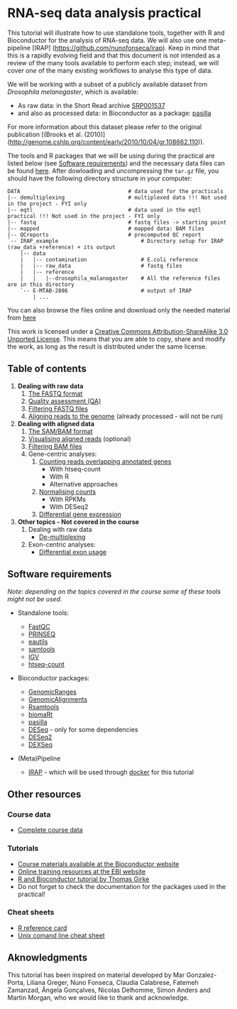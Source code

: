 # RNA-seq data analysis practical

This tutorial will illustrate how to use standalone tools, together with R and Bioconductor for the analysis of RNA-seq data. We will also use one meta-pipeline [IRAP] (https://github.com/nunofonseca/irap). Keep in mind that this is a rapidly evolving field and that this document is not intended as a review of the many tools available to perform each step; instead, we will cover *one* of the many existing workflows to analyse this type of data.

We will be working with a subset of a publicly available dataset from *Drosophila melanogaster*, which is available:
* As raw data: in the Short Read archive [SRP001537](http://www.ebi.ac.uk/ena/data/view/SRP001537)
* and also as processed data: in Bioconductor as a package: [pasilla](http://www.bioconductor.org/packages/release/data/experiment/html/pasilla.html)

For more information about this dataset please refer to the original publication [(Brooks et al. (2010)] (http://genome.cshlp.org/content/early/2010/10/04/gr.108662.110)).

The tools and R packages that we will be using during the practical are listed below (see [Software requirements](https://github.com/Functional-Genomics/TeachingMaterial#software-requirements)) and the necessary data files can be found [here](http://www.ebi.ac.uk/~mitra/courses/CG15/RNASeq.tar.gz). After dowloading and uncompressing the `tar.gz` file, you should have the following directory structure in your computer:

```
DATA                                  # data used for the practicals
|-- demultiplexing                    # multiplexed data !!! Not used in the project - FYI only
|-- eqtl                              # data used in the eqtl practical !!! Not used in the project - FYI only
|-- fastq                             # fastq files -> starting point
|-- mapped                            # mapped data: BAM files
|-- QCreports                         # precomputed QC report
`-- IRAP_example                          # Directory setup for IRAP (raw_data +reference) + its output
    |-- data
    |   |-- contamination                 # E.coli reference
    |   |-- raw_data                      # fastq files
    |   |-- reference
    |   |   |--drosophila_malanogaster    # All the reference files are in this directory
    `-- E-MTAB-2886                       # output of IRAP
        | ...
```

You can also browse the files online and download only the needed material from [here](http://www.ebi.ac.uk/~mitra/courses/CancerGenomics)

This work is licensed under a [Creative Commons Attribution-ShareAlike 3.0 Unported License](http://creativecommons.org/licenses/by-sa/3.0/deed.en_US). This means that you are able to copy, share and modify the work, as long as the result is distributed under the same license.

## Table of contents

1. **Dealing with raw data**
    1. [The FASTQ format](doc/11.fastq.md)
    2. [Quality assessment (QA)](doc/12.qa.md)
    3. [Filtering FASTQ files](doc/13.filtering_fastq.md)
    4. [Aligning reads to the genome](doc/15.aligning.md) (already processed - will not be run)
2. **Dealing with aligned data**
    1. [The SAM/BAM format](doc/21.bam.md)
    1. [Visualising aligned reads](doc/22.visualising.md) (optional)
    1. [Filtering BAM files](doc/23.filtering_bam.md)
    2. Gene-centric analyses:
        1. [Counting reads overlapping annotated genes](doc/24.counting.md)
            * With htseq-count
            * With R
            * Alternative approaches
        1. [Normalising counts](doc/25.normalising.md)
            * With RPKMs
            * With DESeq2
        1. [Differential gene expression](doc/26.de.md)
3. **Other topics - Not covered in the course**
     1. Dealing with raw data
           * [De-multiplexing](doc/14.demultiplexing.md)
     1. Exon-centric analyses:
           * [Differential exon usage](doc/27.deu.md)


## Software requirements
*Note: depending on the topics covered in the course some of these tools might not be used.*

* Standalone tools:
  * [FastQC](http://www.bioinformatics.babraham.ac.uk/projects/fastqc/)
  * [PRINSEQ](http://prinseq.sourceforge.net/)
  * [eautils](https://code.google.com/p/ea-utils/)
  * [samtools](http://sourceforge.net/projects/samtools/)
  * [IGV](http://www.broadinstitute.org/software/igv/download)
  * [htseq-count](http://www-huber.embl.de/users/anders/HTSeq/doc/count.html)

* Bioconductor packages:
  * [GenomicRanges](http://www.bioconductor.org/packages/release/bioc/html/GenomicRanges.html)
  * [GenomicAlignments](http://www.bioconductor.org/packages/release/bioc/html/GenomicAlignments.html)
  * [Rsamtools](http://www.bioconductor.org/packages/release/bioc/html/Rsamtools.html)
  * [biomaRt](http://www.bioconductor.org/packages/release/bioc/html/biomaRt.html)
  * [pasilla](http://www.bioconductor.org/packages/release/data/experiment/html/pasilla.html)
  * [DESeq](http://www.bioconductor.org/packages/2.13/bioc/html/DESeq.html) - only for some dependencies
  * [DESeq2](http://www.bioconductor.org/packages/2.13/bioc/html/DESeq2.html)
  * [DEXSeq](http://www.bioconductor.org/packages/2.13/bioc/html/DEXSeq.html)

* (Meta)Pipeline
  * [IRAP](https://github.com/nunofonseca/irap) - which will be used through [docker](http://docs.docker.com/) for this tutorial

## Other resources

### Course data
* [Complete course data](http://www.ebi.ac.uk/~mitra/courses/CancerGenomics)

### Tutorials
* [Course materials available at the Bioconductor website](http://www.bioconductor.org/help/course-materials/)
* [Online training resources at the EBI website](http://www.ebi.ac.uk/training/online/course-list?topic%5B%5D=13&views_exposed_form_focused_field=)
* [R and Bioconductor tutorial by Thomas Girke](http://manuals.bioinformatics.ucr.edu/home/R_BioCondManual)
* Do not forget to check the documentation for the packages used in the practical!

### Cheat sheets
* [R reference card](http://cran.r-project.org/doc/contrib/Short-refcard.pdf)
* [Unix comand line cheat sheet](http://sites.tufts.edu/cbi/files/2013/01/linux_cheat_sheet.pdf)


## Aknowledgments
This tutorial has been inspired on material developed by Mar Gonzalez-Porta, Liliana Greger, Nuno Fonseca, Claudia Calabrese, Fatemeh Zamanzad, Ângela Gonçalves, Nicolas Delhomme, Simon Anders and Martin Morgan, who we would like to thank and acknowledge. 
